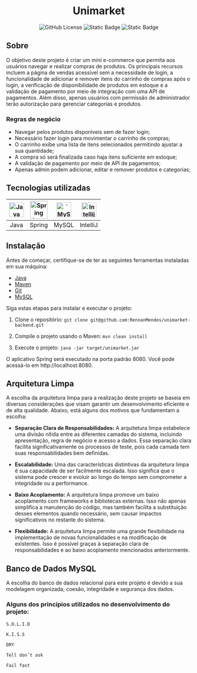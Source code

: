 
<div align="center">    
    <h1>Unimarket</h1>

![GitHub License](https://img.shields.io/github/license/RennanMendes/unimarket-backend)
![Static Badge](https://img.shields.io/badge/tested_with-JUnit-red)
![Static Badge](https://img.shields.io/badge/status-in_progress-brightgreen)
</div>

##  Sobre

O objetivo deste projeto é criar um mini e-commerce que permita aos usuários navegar e realizar compras de produtos. Os principais recursos incluem a página de vendas acessível sem a necessidade de login, a funcionalidade de adicionar e remover itens do carrinho de compras após o login, a verificação de disponibilidade de produtos em estoque e a validação de pagamento por meio de integração com uma API de pagamentos. Além disso, apenas usuários com permissão de administrador terão autorização para gerenciar categorias e produtos.

### Regras de negócio

 - Navegar pelos produtos disponíveis sem de fazer login;
- Necessário fazer login para movimentar o carrinho de compras;
- O carrinho exibe uma lista de itens selecionados permitindo ajustar a sua quantidade;
- A compra só será finalizada caso haja itens suficiente em estoque;
- A validação de pagamento por meio de API de pagamentos;
- Apenas admin podem adicionar, editar e remover produtos e categorias;

## Tecnologias utilizadas

| <img src="https://cdn.jsdelivr.net/gh/devicons/devicon/icons/java/java-plain.svg" alt="Java Icon" width="40" height="40" /> | <img src="https://cdn.jsdelivr.net/gh/devicons/devicon/icons/spring/spring-original-wordmark.svg" alt="Spring Icon" width="48" height="48" /> | <img src="https://cdn.jsdelivr.net/gh/devicons/devicon/icons/mysql/mysql-original.svg" alt="`MySQL` Icon" width="40" height="40" /> | <img src="https://cdn.jsdelivr.net/gh/devicons/devicon/icons/intellij/intellij-original.svg" alt="Intellij Icon" width="40" height="40" /> |
| :--: | :--: | :--: | :--: |
| Java | Spring | MySQL | IntelliJ |

## Instalação

Antes de começar, certifique-se de ter as seguintes ferramentas instaladas em sua máquina:

- [Java](https://www.oracle.com/java/technologies/javase-downloads.html)
- [Maven](https://maven.apache.org/)
- [Git](https://git-scm.com/)
- [MySQL](https://www.mysql.com/downloads/)

Siga estas etapas para instalar e executar o projeto:
1. Clone o repositório: `git clone git@github.com:RennanMendes/unimarket-backend.git`

2. Compile o projeto usando o Maven: `mvn clean install`

3. Execute o projeto: `java -jar target/unimarket.jar`

O aplicativo Spring será executado na porta padrão 8080. Você pode acessá-lo em http://localhost:8080.


## Arquitetura Limpa

A escolha da arquitetura limpa para a realização deste projeto se baseia em diversas considerações que visam garantir um desenvolvimento eficiente e de alta qualidade. Abaixo, está alguns dos motivos que fundamentam a escolha:

 - **Separação Clara de Responsabilidades:** A arquitetura limpa estabelece uma divisão nítida entre as diferentes camadas do sistema, incluindo apresentação, regra de negócio e acesso a dados. Essa separação clara facilita significativamente os processos de teste, pois cada camada tem suas responsabilidades bem definidas.

 - **Escalabilidade:** Uma das características distintivas da arquitetura limpa é sua capacidade de ser facilmente escalada. Isso significa que o sistema pode crescer e evoluir ao longo do tempo sem comprometer a integridade ou a performance.

 - **Baixo Acoplamento:** A arquitetura limpa promove um baixo acoplamento com frameworks e bibliotecas externas. Isso não apenas simplifica a manutenção do código, mas também facilita a substituição desses elementos quando necessário, sem causar impactos significativos no restante do sistema. 
 
  - **Flexibilidade:** A arquitetura limpa permite uma grande flexibilidade na implementação de novas funcionalidades e na modificação de existentes. Isso é possível graças à separação clara de responsabilidades e ao baixo acoplamento mencionados anteriormente. 

## Banco de Dados MySQL

A escolha do banco de dados relacional para este projeto é devido a sua modelagem organizada, coesão, integridade e segurança dos dados.

<!-- ###  Diagrama de Entidade-Relacionamento (DER)
![DER database](./src/main/resources/static/) -->

### Alguns dos princípios utilizados no desenvolvimento do projeto:
`S.O.L.I.D`

`K.I.S.S`

`DRY`

`Tell don’t ask`

`Fail fast`